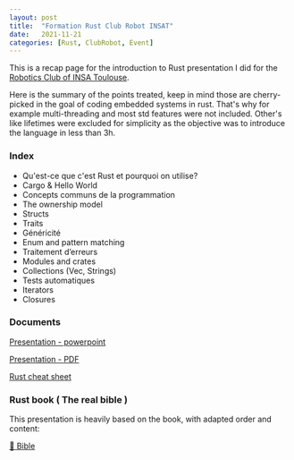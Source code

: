 ```yaml
---
layout: post
title:  "Formation Rust Club Robot INSAT"
date:   2021-11-21
categories: [Rust, ClubRobot, Event]
---
```


This is a recap page for the introduction to Rust presentation I did for the [Robotics Club of INSA Toulouse](https://clubrobotinsat.github.io/).

Here is the summary of the points treated, keep in mind those are cherry-picked in the goal of coding embedded systems in rust.
That's why for example multi-threading and most std features were not included. 
Other's like lifetimes were excluded for simplicity as the objective was to introduce the language in less than 3h.

### Index
- Qu'est-ce que c'est Rust et pourquoi on utilise?
- Cargo & Hello World
- Concepts communs de la programmation
- The ownership model
- Structs
- Traits
- Généricité
- Enum and pattern matching
- Traitement d’erreurs
- Modules and crates
- Collections (Vec, Strings)
- Tests automatiques
- Iterators
- Closures


### Documents

[Presentation - powerpoint]({{site.url}}/assets/documents/Presentation_Rust.pptx)

[Presentation - PDF]({{site.url}}/assets/documents/Presentation_Rust.pdf)

[Rust cheat sheet](https://letsgetrusty.com/wp-content/uploads/2021/10/LGR-Cheat-Sheet.pdf)

### Rust book ( The real bible )
This presentation is heavily based on the book, with adapted order and content:

[🦀 Bible ](https://doc.rust-lang.org/stable/book/)



